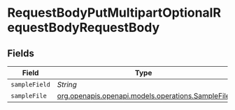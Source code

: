 # RequestBodyPutMultipartOptionalRequestBodyRequestBody


## Fields

| Field                                                                                      | Type                                                                                       | Required                                                                                   | Description                                                                                |
| ------------------------------------------------------------------------------------------ | ------------------------------------------------------------------------------------------ | ------------------------------------------------------------------------------------------ | ------------------------------------------------------------------------------------------ |
| `sampleField`                                                                              | *String*                                                                                   | :heavy_minus_sign:                                                                         | N/A                                                                                        |
| `sampleFile`                                                                               | [org.openapis.openapi.models.operations.SampleFile](../../models/operations/SampleFile.md) | :heavy_minus_sign:                                                                         | N/A                                                                                        |